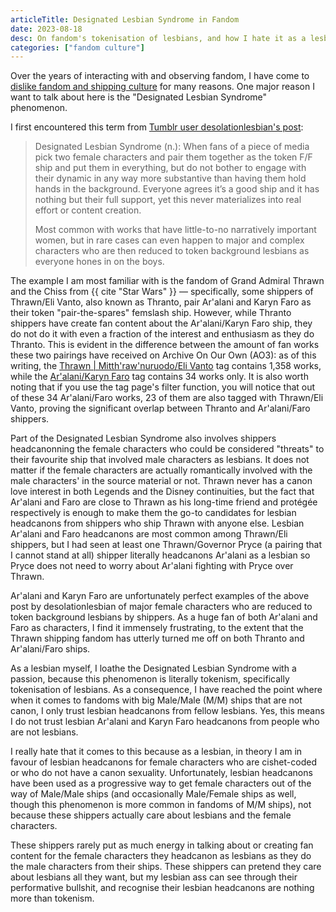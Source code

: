 ```yaml
---
articleTitle: Designated Lesbian Syndrome in Fandom
date: 2023-08-18
desc: On fandom's tokenisation of lesbians, and how I hate it as a lesbian myself.
categories: ["fandom culture"]
---
```


Over the years of interacting with and observing fandom, I have come to [dislike fandom and shipping culture](../my-dislike-of-shipping-culture) for many reasons. One major reason I want to talk about here is the "Designated Lesbian Syndrome" phenomenon.

I first encountered this term from [Tumblr user desolationlesbian's post](https://desolationlesbian.tumblr.com/post/662432767484870656/designated-lesbian-syndrome-n-when-fans-of-a):

> Designated Lesbian Syndrome (n.): When fans of a piece of media pick two female characters and pair them together as the token F/F ship and put them in everything, but do not bother to engage with their dynamic in any way more substantive than having them hold hands in the background. Everyone agrees it’s a good ship and it has nothing but their full support, yet this never materializes into real effort or content creation.
>
> Most common with works that have little-to-no narratively important women, but in rare cases can even happen to major and complex characters who are then reduced to token background lesbians as everyone hones in on the boys.

The example I am most familiar with is the fandom of Grand Admiral Thrawn and the Chiss from {{ cite "Star Wars" }} — specifically, some shippers of Thrawn/Eli Vanto, also known as Thranto, pair Ar'alani and Karyn Faro as their token "pair-the-spares" femslash ship. However, while Thranto shippers have create fan content about the Ar'alani/Karyn Faro ship, they do not do it with even a fraction of the interest and enthusiasm as they do Thranto. This is evident in the difference between the amount of fan works these two pairings have received on Archive On Our Own (AO3): as of this writing, the [Thrawn | Mitth'raw'nuruodo/Eli Vanto](https://archiveofourown.org/tags/Thrawn%20%7C%20Mitth'raw'nuruodo*s*Eli%20Vanto/works) tag contains 1,358 works, while the [Ar'alani/Karyn Faro](https://archiveofourown.org/tags/Ar'alani*s*Karyn%20Faro/works) tag contains 34 works only. It is also worth noting that if you use the tag page's filter function, you will notice that out of these 34 Ar'alani/Faro works, 23 of them are also tagged with Thrawn/Eli Vanto, proving the significant overlap between Thranto and Ar'alani/Faro shippers.

Part of the Designated Lesbian Syndrome also involves shippers headcanonning the female characters who could be considered "threats" to their favourite ship that involved male characters as lesbians. It does not matter if the female characters are actually romantically involved with the male characters' in the source material or not. Thrawn never has a canon love interest in both Legends and the Disney continuities, but the fact that Ar'alani and Faro are close to Thrawn as his long-time friend and protégée respectively is enough to make them the go-to candidates for lesbian headcanons from shippers who ship Thrawn with anyone else. Lesbian Ar'alani and Faro headcanons are most common among Thrawn/Eli shippers, but I had seen at least one Thrawn/Governor Pryce (a pairing that I cannot stand at all) shipper literally headcanons Ar'alani as a lesbian so Pryce does not need to worry about Ar'alani fighting with Pryce over Thrawn.

Ar'alani and Karyn Faro are unfortunately perfect examples of the above post by desolationlesbian of major female characters who are reduced to token background lesbians by shippers. As a huge fan of both Ar'alani and Faro as characters, I find it immensely frustrating, to the extent that the Thrawn shipping fandom has utterly turned me off on both Thranto and Ar'alani/Faro ships.

As a lesbian myself, I loathe the Designated Lesbian Syndrome with a passion, because this phenomenon is literally tokenism, specifically tokenisation of lesbians. As a consequence, I have reached the point where when it comes to fandoms with big Male/Male (M/M) ships that are not canon, I only trust lesbian headcanons from fellow lesbians. Yes, this means I do not trust lesbian Ar'alani and Karyn Faro headcanons from people who are not lesbians.

I really hate that it comes to this because as a lesbian, in theory I am in favour of lesbian headcanons for female characters who are cishet-coded or who do not have a canon sexuality. Unfortunately, lesbian headcanons have been used as a progressive way to get female characters out of the way of Male/Male ships (and occasionally Male/Female ships as well, though this phenomenon is more common in fandoms of M/M ships), not because these shippers actually care about lesbians and the female characters.

These shippers rarely put as much energy in talking about or creating fan content for the female characters they headcanon as lesbians as they do the male characters from their ships. These shippers can pretend they care about lesbians all they want, but my lesbian ass can see through their performative bullshit, and recognise their lesbian headcanons are nothing more than tokenism.
